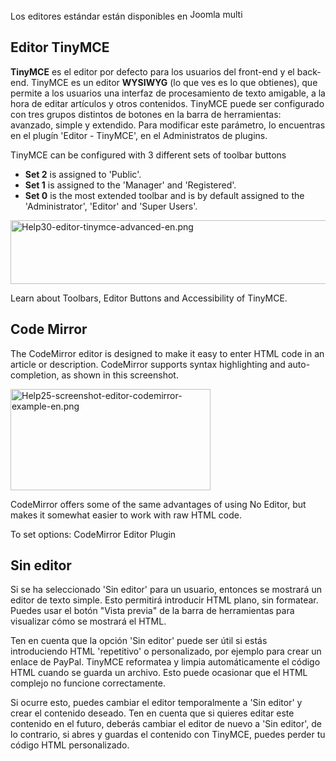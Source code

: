 <!-- Filename: Content_editors / Display title: Editores de contenido -->

Los editores estándar están disponibles en
<img src="https://docs.joomla.org/images/7/7b/Compat_icon_CMS.png"
decoding="async" data-file-width="87" data-file-height="17" width="87"
height="17" alt="Joomla multi" />

## Editor TinyMCE

**TinyMCE** es el editor por defecto para los usuarios del front-end y
el back-end. TinyMCE es un editor **WYSIWYG** (lo que ves es lo que
obtienes), que permite a los usuarios una interfaz de procesamiento de
texto amigable, a la hora de editar artículos y otros contenidos.
TinyMCE puede ser configurado con tres grupos distintos de botones en la
barra de herramientas: avanzado, simple y extendido. Para modificar este
parámetro, lo encuentras en el plugín 'Editor - TinyMCE', en el Administratos de
plugins.

TinyMCE can be configured with 3 different sets of toolbar buttons

- **Set 2** is assigned to 'Public'.
- **Set 1** is assigned to the
'Manager' and 'Registered'.
- **Set 0** is the most extended toolbar and is by default assigned to
  the 'Administrator', 'Editor' and 'Super Users'.

<img
src="https://docs.joomla.org/images/thumb/f/fb/Help30-editor-tinymce-advanced-en.png/600px-Help30-editor-tinymce-advanced-en.png"
decoding="async"
srcset="https://docs.joomla.org/images/f/fb/Help30-editor-tinymce-advanced-en.png 1.5x"
data-file-width="669" data-file-height="114" width="600" height="102"
alt="Help30-editor-tinymce-advanced-en.png" />

Learn about Toolbars, Editor Buttons and Accessibility of
TinyMCE.

## Code Mirror

The CodeMirror editor is designed to make it easy to enter HTML code in
an article or description. CodeMirror supports syntax highlighting and
auto-completion, as shown in this screenshot.

<img
src="https://docs.joomla.org/images/thumb/e/e2/Help25-screenshot-editor-codemirror-example-en.png/320px-Help25-screenshot-editor-codemirror-example-en.png"
decoding="async"
srcset="https://docs.joomla.org/images/e/e2/Help25-screenshot-editor-codemirror-example-en.png 1.5x"
data-file-width="326" data-file-height="165" width="320" height="162"
alt="Help25-screenshot-editor-codemirror-example-en.png" />

CodeMirror offers some of the same advantages of using No Editor, but
makes it somewhat easier to work with raw HTML code.

To set options:  CodeMirror Editor
Plugin

## Sin editor

Si se ha seleccionado 'Sin editor' para un usuario, entonces se mostrará
un editor de texto simple. Esto permitirá introducir HTML plano, sin
formatear. Puedes usar el botón "Vista previa" de la barra de
herramientas para visualizar cómo se mostrará el HTML.

Ten en cuenta que la opción 'Sin editor' puede ser útil si estás
introduciendo HTML 'repetitivo' o personalizado, por ejemplo para crear
un enlace de PayPal. TinyMCE reformatea y limpia automáticamente el
código HTML cuando se guarda un archivo. Esto puede ocasionar que el
HTML complejo no funcione correctamente.

Si ocurre esto, puedes cambiar el editor temporalmente a 'Sin editor' y
crear el contenido deseado. Ten en cuenta que si quieres editar este
contenido en el futuro, deberás cambiar el editor de nuevo a 'Sin
editor', de lo contrario, si abres y guardas el contenido con TinyMCE,
puedes perder tu código HTML personalizado.
